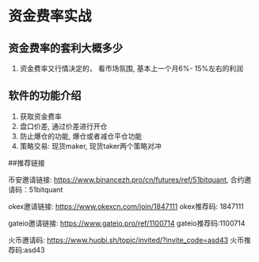 # 资金费率实战

## 资金费率的套利大概多少
1. 资金费率又行情决定的， 看市场氛围, 基本上一个月6%- 15%左右的利润

## 软件的功能介绍
1. 获取资金费率
2. 盘口价差, 通过价差进行开仓 
3. 防止爆仓的功能, 爆仓或者减仓平仓功能
4. 策略交易: 现货maker, 现货taker两个策略对冲


##推荐链接
  
币安邀请链接: https://www.binancezh.pro/cn/futures/ref/51bitquant,
合约邀请码：51bitquant

okex邀请链接: https://www.okexcn.com/join/1847111 
okex推荐码: 1847111

gateio邀请链接: https://www.gateio.pro/ref/1100714 
gateio推荐码:1100714

火币邀请码: https://www.huobi.sh/topic/invited/?invite_code=asd43
火币推荐码:asd43
  

   